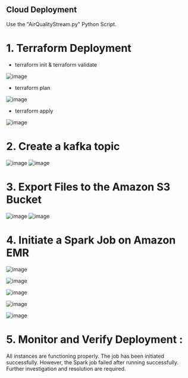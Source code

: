 ## Cloud Deployment
Use the "AirQualityStream.py" Python Script.

# 1. Terraform Deployment

- terraform init & terraform validate

![image](https://github.com/Timilla/api-kafka-spark-pipeline/assets/104758161/7c10f3d2-6306-4d52-96eb-2c8cc7b5ff4e)


- terraform plan

![image](https://github.com/Timilla/api-kafka-spark-pipeline/assets/104758161/d67205fe-7949-493e-8868-bd41026be6e7)





- terraform apply

![image](https://github.com/Timilla/api-kafka-spark-pipeline/assets/104758161/8f9f3b98-eb55-4cd7-b543-ac0b40efc98a)


# 2. Create a kafka topic
 
 ![image](https://github.com/Timilla/api-kafka-spark-pipeline/assets/104758161/f3523379-be7e-4923-b2b0-6ac8f3770ca3)
![image](https://github.com/Timilla/api-kafka-spark-pipeline/assets/104758161/24254791-7bd0-4339-9678-33141a6892e8)


# 3. Export Files to the Amazon S3 Bucket

![image](https://github.com/Timilla/api-kafka-spark-pipeline/assets/104758161/bef956d3-e279-4504-9912-3f9d32988b6a)
![image](https://github.com/Timilla/api-kafka-spark-pipeline/assets/104758161/23a767c9-9582-4b0b-991c-1719e7da2428)

 
# 4. Initiate a Spark Job on Amazon EMR
 
 
![image](https://github.com/Timilla/api-kafka-spark-pipeline/assets/104758161/70eb7ce5-09c1-4a1f-8633-b60bbb96fe93)

![image](https://github.com/Timilla/api-kafka-spark-pipeline/assets/104758161/afac080b-f604-448d-8c92-35b6fd5769d7)

![image](https://github.com/Timilla/api-kafka-spark-pipeline/assets/104758161/ab377e67-73e2-43a8-bb9f-188ba885020f)

![image](https://github.com/Timilla/api-kafka-spark-pipeline/assets/104758161/dba9a3f0-d3eb-4c89-b2ab-e5616589d592)
 
![image](https://github.com/Timilla/api-kafka-spark-pipeline/assets/104758161/e847db35-bf6b-4322-8678-6826b07164cd)


# 5. Monitor and Verify Deployment :
All instances are functioning properly.
The job has been initiated successfully.
However, the Spark job failed after running successfully. Further investigation and resolution are required.
